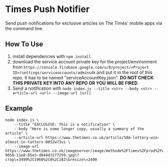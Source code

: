 Times Push Notifier
===================

Send push notifications for exclusive articles on The Times' mobile apps via the command line.

How To Use
----------

1. install dependencies with `npm install`
2. download the service account private key for the project/environment from `https://console.firebase.google.com/u/0/project/<Project ID>/settings/serviceaccounts/adminsdk` and put it in the root of this repo. It has to be named "serviceAccountKey.json". **DO NOT CHECK THIS PRIVATE KEY INTO ANY REPO OR YOU WILL BE FIRED**.
3. Send a notification with `node index.js --title <str> --body <str> --article-url <url> --image-url [url]`

Example
-------

```terminal
node index.js \
    --title "EXCLUSIVE: This is a notification" \
    --body "Here is some longer copy, usually a summary of the article" \
    --article-url https://www.thetimes.co.uk/article/58m-lottery-win-almost-in-tatters-0052w73vz \
    --image-url https://www.thetimes.co.uk/imageserver/image/methode%2Ftimes%2Fprod%2Fweb%2Fbin%2Fefa6f8cc-9650-11e8-85e3-d844d3177259.jpg\?crop\=3499%2C1968%2C0%2C182\&resize\=2400
```

